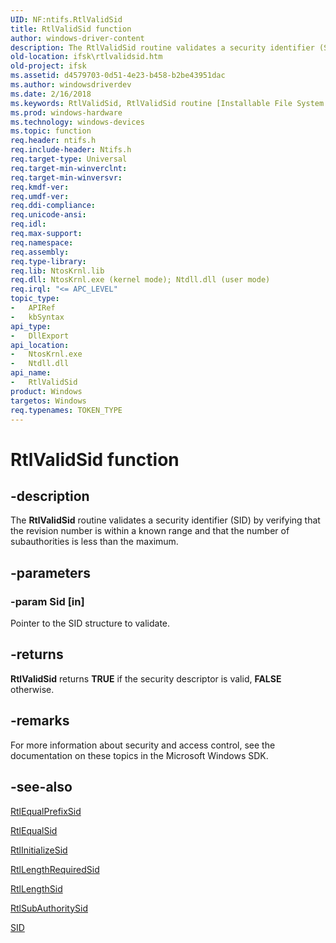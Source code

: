 ```yaml
---
UID: NF:ntifs.RtlValidSid
title: RtlValidSid function
author: windows-driver-content
description: The RtlValidSid routine validates a security identifier (SID) by verifying that the revision number is within a known range and that the number of subauthorities is less than the maximum.
old-location: ifsk\rtlvalidsid.htm
old-project: ifsk
ms.assetid: d4579703-0d51-4e23-b458-b2be43951dac
ms.author: windowsdriverdev
ms.date: 2/16/2018
ms.keywords: RtlValidSid, RtlValidSid routine [Installable File System Drivers], ifsk.rtlvalidsid, ntifs/RtlValidSid, rtlref_8d79344c-bb78-433f-be34-84e314b232a0.xml
ms.prod: windows-hardware
ms.technology: windows-devices
ms.topic: function
req.header: ntifs.h
req.include-header: Ntifs.h
req.target-type: Universal
req.target-min-winverclnt: 
req.target-min-winversvr: 
req.kmdf-ver: 
req.umdf-ver: 
req.ddi-compliance: 
req.unicode-ansi: 
req.idl: 
req.max-support: 
req.namespace: 
req.assembly: 
req.type-library: 
req.lib: NtosKrnl.lib
req.dll: NtosKrnl.exe (kernel mode); Ntdll.dll (user mode)
req.irql: "<= APC_LEVEL"
topic_type:
-	APIRef
-	kbSyntax
api_type:
-	DllExport
api_location:
-	NtosKrnl.exe
-	Ntdll.dll
api_name:
-	RtlValidSid
product: Windows
targetos: Windows
req.typenames: TOKEN_TYPE
---
```


# RtlValidSid function


## -description


The <b>RtlValidSid</b> routine validates a security identifier (SID) by verifying that the revision number is within a known range and that the number of subauthorities is less than the maximum. 


## -parameters




### -param Sid [in]

Pointer to the SID structure to validate. 


## -returns



<b>RtlValidSid</b> returns <b>TRUE</b> if the security descriptor is valid, <b>FALSE</b> otherwise. 




## -remarks



For more information about security and access control, see the documentation on these topics in the Microsoft Windows SDK. 




## -see-also




<a href="https://msdn.microsoft.com/library/windows/hardware/ff552256">RtlEqualPrefixSid</a>



<a href="https://msdn.microsoft.com/library/windows/hardware/ff552260">RtlEqualSid</a>



<a href="https://msdn.microsoft.com/library/windows/hardware/ff552998">RtlInitializeSid</a>



<a href="https://msdn.microsoft.com/library/windows/hardware/ff553083">RtlLengthRequiredSid</a>



<a href="https://msdn.microsoft.com/library/windows/hardware/ff553085">RtlLengthSid</a>



<a href="https://msdn.microsoft.com/library/windows/hardware/ff553236">RtlSubAuthoritySid</a>



<a href="https://msdn.microsoft.com/library/windows/hardware/ff556740">SID</a>
 

 

